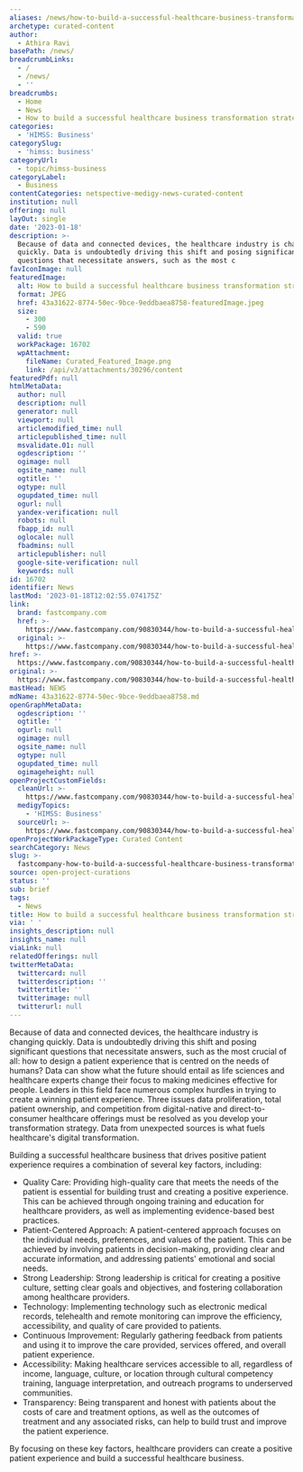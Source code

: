 ```yaml
---
aliases: /news/how-to-build-a-successful-healthcare-business-transformation-strategy
archetype: curated-content
author:
  - Athira Ravi
basePath: /news/
breadcrumbLinks:
  - /
  - /news/
  - ''
breadcrumbs:
  - Home
  - News
  - How to build a successful healthcare business transformation strategy
categories:
  - 'HIMSS: Business'
categorySlug:
  - 'himss: business'
categoryUrl:
  - topic/himss-business
categoryLabel:
  - Business
contentCategories: netspective-medigy-news-curated-content
institution: null
offering: null
layOut: single
date: '2023-01-18'
description: >-
  Because of data and connected devices, the healthcare industry is changing
  quickly. Data is undoubtedly driving this shift and posing significant
  questions that necessitate answers, such as the most c
favIconImage: null
featuredImage:
  alt: How to build a successful healthcare business transformation strategy
  format: JPEG
  href: 43a31622-8774-50ec-9bce-9eddbaea8758-featuredImage.jpeg
  size:
    - 300
    - 590
  valid: true
  workPackage: 16702
  wpAttachment:
    fileName: Curated_Featured_Image.png
    link: /api/v3/attachments/30296/content
featuredPdf: null
htmlMetaData:
  author: null
  description: null
  generator: null
  viewport: null
  articlemodified_time: null
  articlepublished_time: null
  msvalidate.01: null
  ogdescription: ''
  ogimage: null
  ogsite_name: null
  ogtitle: ''
  ogtype: null
  ogupdated_time: null
  ogurl: null
  yandex-verification: null
  robots: null
  fbapp_id: null
  oglocale: null
  fbadmins: null
  articlepublisher: null
  google-site-verification: null
  keywords: null
id: 16702
identifier: News
lastMod: '2023-01-18T12:02:55.074175Z'
link:
  brand: fastcompany.com
  href: >-
    https://www.fastcompany.com/90830344/how-to-build-a-successful-healthcare-business-transformation-strategy
  original: >-
    https://www.fastcompany.com/90830344/how-to-build-a-successful-healthcare-business-transformation-strategy
href: >-
  https://www.fastcompany.com/90830344/how-to-build-a-successful-healthcare-business-transformation-strategy
original: >-
  https://www.fastcompany.com/90830344/how-to-build-a-successful-healthcare-business-transformation-strategy
mastHead: NEWS
mdName: 43a31622-8774-50ec-9bce-9eddbaea8758.md
openGraphMetaData:
  ogdescription: ''
  ogtitle: ''
  ogurl: null
  ogimage: null
  ogsite_name: null
  ogtype: null
  ogupdated_time: null
  ogimageheight: null
openProjectCustomFields:
  cleanUrl: >-
    https://www.fastcompany.com/90830344/how-to-build-a-successful-healthcare-business-transformation-strategy
  medigyTopics:
    - 'HIMSS: Business'
  sourceUrl: >-
    https://www.fastcompany.com/90830344/how-to-build-a-successful-healthcare-business-transformation-strategy
openProjectWorkPackageType: Curated Content
searchCategory: News
slug: >-
  fastcompany-how-to-build-a-successful-healthcare-business-transformation-strategy
source: open-project-curations
status: ''
sub: brief
tags:
  - News
title: How to build a successful healthcare business transformation strategy
via: ' '
insights_description: null
insights_name: null
viaLink: null
relatedOfferings: null
twitterMetaData:
  twittercard: null
  twitterdescription: ''
  twittertitle: ''
  twitterimage: null
  twitterurl: null
---
```

<p>Because of data and connected devices, the healthcare industry is changing quickly. Data is undoubtedly driving this shift and posing significant questions that necessitate answers, such as the most crucial of all: how to design a patient experience that is centred on the needs of humans? Data can show what the future should entail as life sciences and healthcare experts change their focus to making medicines effective for people. Leaders in this field face numerous complex hurdles in trying to create a winning patient experience. Three issues data proliferation, total patient ownership, and competition from digital-native and direct-to-consumer healthcare offerings must be resolved as you develop your transformation strategy. Data from unexpected sources is what fuels healthcare's digital transformation.&nbsp;</p><p>Building a successful healthcare business that drives positive patient experience requires a combination of several key factors, including:</p><ul><li>Quality Care: Providing high-quality care that meets the needs of the patient is essential for building trust and creating a positive experience. This can be achieved through ongoing training and education for healthcare providers, as well as implementing evidence-based best practices.</li><li>Patient-Centered Approach: A patient-centered approach focuses on the individual needs, preferences, and values of the patient. This can be achieved by involving patients in decision-making, providing clear and accurate information, and addressing patients' emotional and social needs.</li><li>Strong Leadership: Strong leadership is critical for creating a positive culture, setting clear goals and objectives, and fostering collaboration among healthcare providers.</li><li>Technology: Implementing technology such as electronic medical records, telehealth and remote monitoring can improve the efficiency, accessibility, and quality of care provided to patients.</li><li>Continuous Improvement: Regularly gathering feedback from patients and using it to improve the care provided, services offered, and overall patient experience.</li><li>Accessibility: Making healthcare services accessible to all, regardless of income, language, culture, or location through cultural competency training, language interpretation, and outreach programs to underserved communities.</li><li>Transparency: Being transparent and honest with patients about the costs of care and treatment options, as well as the outcomes of treatment and any associated risks, can help to build trust and improve the patient experience.</li></ul><p>By focusing on these key factors, healthcare providers can create a positive patient experience and build a successful healthcare business.</p>